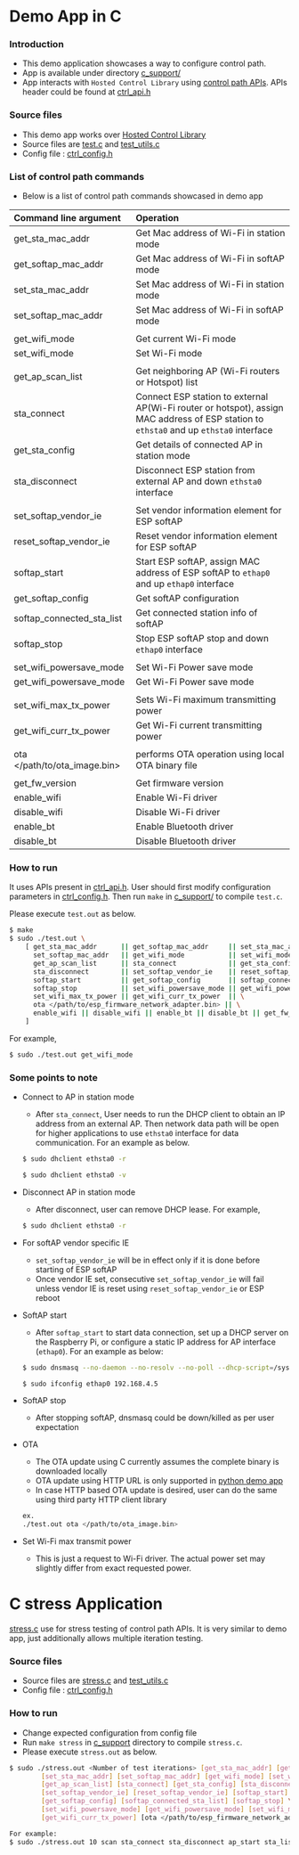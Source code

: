 # Demo App in C

### Introduction
- This demo application showcases a way to configure control path.
- App is available under directory [c_support/](../../host/linux/host_control/c_support)
- App interacts with `Hosted Control Library` using [control path APIs](./ctrl_apis.md). APIs header could be found at [ctrl_api.h](../../host/control_lib/include/ctrl_api.h)

### Source files
- This demo app works over [Hosted Control Library](../../host/control_lib/)
- Source files are [test.c](../../host/linux/host_control/c_support/test.c) and [test_utils.c](../../host/linux/host_control/c_support/test_utils.c)
- Config file : [ctrl_config.h](../../host/linux/host_control/c_support/ctrl_config.h)

### List of control path commands
- Below is a list of control path commands showcased in demo app

| Command line argument | Operation |
|:----|:----|
| get_sta_mac_addr | Get Mac address of Wi-Fi in station mode |
| get_softap_mac_addr | Get Mac address of Wi-Fi in softAP mode |
| set_sta_mac_addr | Set Mac address of Wi-Fi in station mode |
| set_softap_mac_addr | Set Mac address of Wi-Fi in softAP mode |
|||
| get_wifi_mode | Get current Wi-Fi mode |
| set_wifi_mode | Set Wi-Fi mode |
|||
| get_ap_scan_list | Get neighboring AP (Wi-Fi routers or Hotspot) list |
| sta_connect | Connect ESP station to external AP(Wi-Fi router or hotspot), assign MAC address of ESP station to `ethsta0` and up `ethsta0` interface |
| get_sta_config | Get details of connected AP in station mode |
| sta_disconnect | Disconnect ESP station from external AP and down `ethsta0` interface |
|||
| set_softap_vendor_ie | Set vendor information element for ESP softAP |
| reset_softap_vendor_ie | Reset vendor information element for ESP softAP |
| softap_start | Start ESP softAP, assign MAC address of ESP softAP to `ethap0` and up `ethap0` interface |
| get_softap_config | Get softAP configuration |
| softap_connected_sta_list | Get connected station info of softAP |
| softap_stop | Stop ESP softAP stop and down `ethap0` interface |
|||
| set_wifi_powersave_mode | Set Wi-Fi Power save mode |
| get_wifi_powersave_mode | Get Wi-Fi Power save mode |
|||
| set_wifi_max_tx_power | Sets Wi-Fi maximum transmitting power |
| get_wifi_curr_tx_power | Get Wi-Fi current transmitting power |
|||
| ota </path/to/ota_image.bin> | performs OTA operation using local OTA binary file |
|||
| get_fw_version | Get firmware version |
| enable_wifi | Enable Wi-Fi driver |
| disable_wifi | Disable Wi-Fi driver |
| enable_bt | Enable Bluetooth driver |
| disable_bt | Disable Bluetooth driver |



### How to run
It uses APIs present in [ctrl_api.h](../../host/control_lib/include/ctrl_api.h). User should first modify configuration parameters in [ctrl_config.h](../../host/linux/host_control/c_support/ctrl_config.h). Then run `make` in [c_support/](../../host/linux/host_control/c_support) to compile `test.c`.

Please execute `test.out` as below.

```sh
$ make
$ sudo ./test.out \
	[ get_sta_mac_addr      || get_softap_mac_addr     || set_sta_mac_addr          || \
	  set_softap_mac_addr   || get_wifi_mode           || set_wifi_mode             || \
	  get_ap_scan_list      || sta_connect             || get_sta_config            || \
	  sta_disconnect        || set_softap_vendor_ie    || reset_softap_vendor_ie    || \
	  softap_start          || get_softap_config       || softap_connected_sta_list || \
	  softap_stop           || set_wifi_powersave_mode || get_wifi_powersave_mode   || \
	  set_wifi_max_tx_power || get_wifi_curr_tx_power  || \
	  ota </path/to/esp_firmware_network_adapter.bin> || \
      enable_wifi || disable_wifi || enable_bt || disable_bt || get_fw_version
	]
```
For example,
```sh
$ sudo ./test.out get_wifi_mode
```

### Some points to note
- Connect to AP in station mode
  - After `sta_connect`, User needs to run the DHCP client to obtain an IP address from an external AP. Then network data path will be open for higher applications to use `ethsta0` interface for data communication. For an example as below.

  ```sh
  $ sudo dhclient ethsta0 -r

  $ sudo dhclient ethsta0 -v
  ```

- Disconnect AP in station mode
  - After disconnect, user can remove DHCP lease. For example,

  ```sh
  $ sudo dhclient ethsta0 -r
  ```

- For softAP vendor specific IE
  - `set_softap_vendor_ie` will be in effect only if it is done before starting of ESP softAP
  - Once vendor IE set, consecutive `set_softap_vendor_ie` will fail unless vendor IE is reset using `reset_softap_vendor_ie` or ESP reboot
- SoftAP start
  - After `softap_start` to start data connection, set up a DHCP server on the Raspberry Pi, or configure a static IP address for AP interface (`ethap0`). For an example as below:

  ```sh
  $ sudo dnsmasq --no-daemon --no-resolv --no-poll --dhcp-script=/system/bin/dhcp_announce --dhcp-range=192.168.4.1,192.168.4.20,1h

  $ sudo ifconfig ethap0 192.168.4.5
  ```

- SoftAP stop
  - After stopping softAP, dnsmasq could be down/killed as per user expectation

- OTA
  - The OTA update using C currently assumes the complete binary is downloaded locally
  - OTA update using HTTP URL is only supported in [python demo app](python_demo.md#ota-update)
  - In case HTTP based OTA update is desired, user can do the same using third party HTTP client library

  ```sh
  ex.
  ./test.out ota </path/to/ota_image.bin>
  ```

- Set Wi-Fi max transmit power
  - This is just a request to Wi-Fi driver. The actual power set may slightly differ from exact requested power.

# C stress Application

[stress.c](../../host/linux/host_control/c_support/stress.c) use for stress testing of control path APIs. It is very similar to demo app, just additionally allows multiple iteration testing.

### Source files
- Source files are [stress.c](../../host/linux/host_control/c_support/stress.c) and [test_utils.c](../../host/linux/host_control/c_support/test_utils.c)
- Config file : [ctrl_config.h](../../host/linux/host_control/c_support/ctrl_config.h)

### How to run
- Change expected configuration from config file
- Run `make stress` in [c_support](../../host/linux/host_control/c_support) directory to compile `stress.c`.
- Please execute `stress.out` as below.

```sh
$ sudo ./stress.out <Number of test iterations> [get_sta_mac_addr] [get_softap_mac_addr] \
		[set_sta_mac_addr] [set_softap_mac_addr] [get_wifi_mode] [set_wifi_mode] \
		[get_ap_scan_list] [sta_connect] [get_sta_config] [sta_disconnect] \
		[set_softap_vendor_ie] [reset_softap_vendor_ie] [softap_start] \
		[get_softap_config] [softap_connected_sta_list] [softap_stop] \
		[set_wifi_powersave_mode] [get_wifi_powersave_mode] [set_wifi_max_tx_power] \
		[get_wifi_curr_tx_power] [ota </path/to/esp_firmware_network_adaptor.bin>]

For example:
$ sudo ./stress.out 10 scan sta_connect sta_disconnect ap_start sta_list ap_stop wifi_tx_power

```
